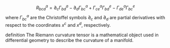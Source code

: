 
$$R^a_{bcd} = ∂_c Γ^a_{bd} - ∂_d Γ^a_{bc} + Γ^a_{ce} Γ^e_{bd} - Γ^a_{de} Γ^e_{bc}$$
where
	$Γ^a_{bc}$ are the Christoffel symbols
	$∂_c$ and $∂_d$ are partial derivatives with respect to the coordinates $x^c$ and $x^d$, respectively.

definition
	The Riemann curvature tensor is a mathematical object used in differential geometry to describe the curvature of a manifold.